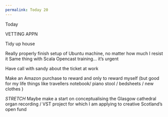 ```yaml
---
permalink: Today 20
---
```

Today 

VETTING APPN

Tidy up house 
 
Really properly finish setup of Ubuntu machine, no matter how much I resist it 
Same thing with Scala Opencast training… it’s urgent 


Have call with sandy about the ticket at work 

Make an Amazon purchase to reward and only to reward myself (but good for my life things like travellers notebook/ piano stool / bedsheets / new clothes ) 

*STRETCH*
Maybe make a start on conceptualising the Glasgow cathedral organ recording / VST project for which I am applying to creative Scotland’s open fund